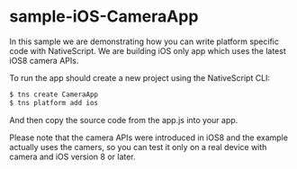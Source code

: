 # sample-iOS-CameraApp
In this sample we are demonstrating how you can write platform specific code with NativeScript. We are building iOS only app which uses the latest iOS8 camera APIs.

To run the app should create a new project using the NativeScript CLI:
``` bash
$ tns create CameraApp
$ tns platform add ios
```
And then copy the source code from the app.js into your app.

Please note that the camera APIs were introduced in iOS8 and the example actually uses the camers,
so you can test it only on a real device with camera and iOS version 8 or later.
